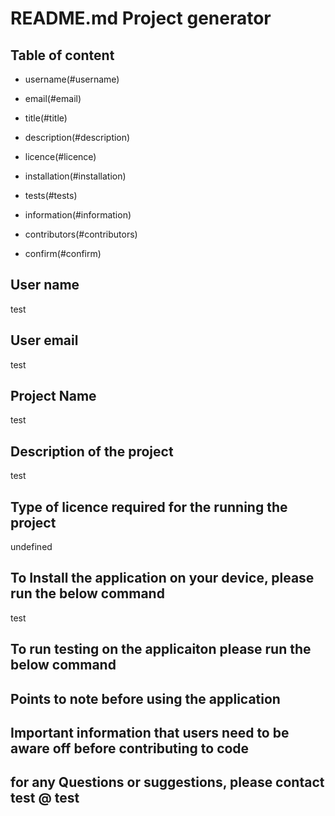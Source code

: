 
# README.md Project generator  

## Table of content
- username(#username) 
- email(#email) 
- title(#title) 
- description(#description) 
- licence(#licence) 
- installation(#installation) 
- tests(#tests) 
- information(#information) 
- contributors(#contributors) 
- confirm(#confirm) 

   <a name='username'></a>
## User name
test
## User email
test
## Project Name
test
## Description of the project
test
## Type of licence required for the running the project
undefined
  ## To Install the application on your device, please run the below command 
test
  ## To run testing on the applicaiton please run the below command 

  ## Points to note before using the application 

  ## Important information that users need to be aware off before contributing to code 

  ## for any Questions or suggestions, please contact test @ test
